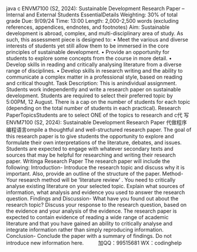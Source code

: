 java c
ENVM7100      (S2,   2024):   Sustainable   Development   Research   Paper –   Internal   and   External   Students
EssentialDetails
Weighting:   30%   of   total   grade
Due:   9/09/24   Time:   13:00
Length:      2,000-2,500 words   (excluding references, appendices, endnotes, and   footnotes)
Aim:   Sustainable   development is   abroad,   complex,   and   multi-disciplinary   area   of   study. As   such,   this   assessment   piece   is   designed   to:
•       Meet   the various   and   diverse   interests   of   students   yet   still   allow   them   to   be   immersed   in   the   core   principles   of sustainable   development.
•       Provide   an   opportunity   for   students   to   explore   some   concepts   from   the   course   in   more   detail.
•       Develop   skills in   reading   and   critically   analysing   literature   from   a   diverse   range   of disciplines.
•       Develop   skills   in   research   writing   and   the   ability   to   communicate   a   complex   matter   in   a   professional   style, based   on   reading   and   critical   thought.
Task   Description: This   is   anindividual   assignment. Students   work   independently and   write   a   research   paper   on   sustainable   development.   Students   are   required   to   select   their   preferred   topic by   5:00PM,   12 August.      There   is   a   cap   on   the   number   of students   for   each   topic   (depending   on   the   total   number   of students   in   each   practical).
Research   PaperTopicsStudents   are to   select   ONE   of   the   topics   to research and c代 写ENVM7100 (S2, 2024): Sustainable Development Research Paper
代做程序编程语言ompile   a   thoughtful   and   well-structured   research   paper.   The   goal   of this   research   paper   is   to give students the opportunity   to explore   and formulate their   own interpretations of   the literature, debates, and    issues. Students are expected    to   engage with whatever secondary texts and sources that may be helpful for   researching   and   writing   their   research   paper.
Writinga   Research   Paper
The   research   paper   will   include   the   following:
Introduction-   Introduce   the   research   topic   and   discuss   why   it is   important. Also,   provide   an   outline   of the   structure   of the   paper.
Method- Your research   method will be ‘literature   review’   .   You   need   to   critically   analyse   existing   literature   on   your   selected   topic.   Explain what   sources   of   information,   what   analysis   and   evidence   you   used   to   answer   the   research   question.
Findings   and   Discussion-   What   have   you   found   out   about   the   research   topic?
Discuss   your   response   to   the   research   question, based   on   the   evidence   and   your   analysis   of the   evidence.   The   research   paper   is   expected   to   contain   evidence   of   reading   a   wide   range of academic literature   and that you   have   gained   an   ability   to   critically   analyse   and   integrate   information   rather   than   simply   reproducing information.
Conclusion-   Conclude the   paper with   a   summary   of findings.   Do not introduce   new   information   here.
         
加QQ：99515681  WX：codinghelp
